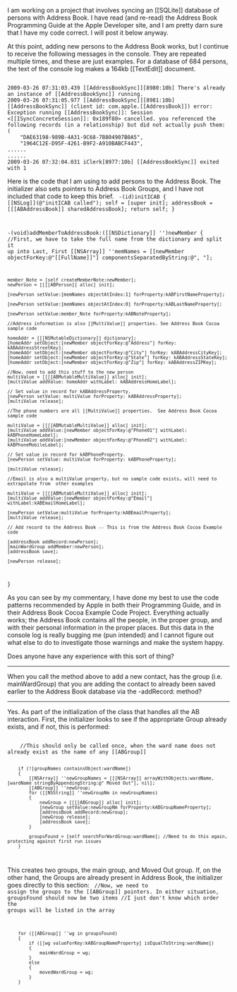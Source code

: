 I am working on a project that involves syncing an [[SQLite]] database of persons with Address Book.  I have read (and re-read) the Address Book Programming Guide at the Apple Developer site, and I am pretty darn sure that I have my code correct.  I will post it below anyway.

At this point, adding new persons to the Address Book works, but I continue to receive the following messages in the console.  They are repeated multiple times, and these are just examples.  For a database of 684 persons, the text of the console log makes a 164kb [[TextEdit]] document.

<code> 
2009-03-26 07:31:03.439 [[AddressBookSync]][8980:10b] There's already an instance of [[AddressBookSync]] running.
2009-03-26 07:31:05.977 [[AddressBookSync]][8981:10b] [[AddressBookSync]] (client id: com.apple.[[AddressBook]]) error: Exception running [[AddressBookSync]]: Session <[[ISyncConcreteSession]]: 0x189f80> cancelled. you referenced the following records (in a relationship) but did not actually push them: (
    "DAE63198-989B-4A31-9C68-7B804907B0A5",
    "1964C12E-D95F-4261-B9F2-A910BABCF443",
......
......
2009-03-26 07:32:04.031 iClerk[8977:10b] [[AddressBookSync]] exited with 1
</code> 

Here is the code that I am using to add persons to the Address Book.  The initializer also sets pointers to Address Book Groups, and I have not included that code to keep this brief.
<code> 
-(id)initICAB
{
	[[NSLog]](@"initICAB called");
	self = [super init];
	addressBook = [[[ABAddressBook]] sharedAddressBook];
	return self;
}

-(void)addMemberToAddressBook:([[NSDictionary]] '')newMember
{
	//First, we have to take the full name from the dictionary and split it up into Last, First
	[[NSArray]] ''memNames = [[newMember objectForKey:@"[[FullName]]"] componentsSeparatedByString:@", "];
	
	member_Note = [self createMemberNote:newMember];
	newPerson = [[[[ABPerson]] alloc] init];
	
	[newPerson setValue:[memNames objectAtIndex:1] forProperty:kABFirstNameProperty];
	
	[newPerson setValue:[memNames objectAtIndex:0] forProperty:kABLastNameProperty];

	[newPerson setValue:member_Note forProperty:kABNoteProperty];
		
	//Address information is also [[MultiValue]] properties. See Address Book Cocoa sample code
	
	homeAddr = [[[NSMutableDictionary]] dictionary];
    [homeAddr setObject:[newMember objectForKey:@"Address"] forKey: kABAddressStreetKey];
    [homeAddr setObject:[newMember objectForKey:@"City"] forKey: kABAddressCityKey];
    [homeAddr setObject:[newMember objectForKey:@"State"] forKey: kABAddressStateKey];
    [homeAddr setObject:[newMember objectForKey:@"Zip"] forKey: kABAddressZIPKey];
	
	//Now, need to add this stuff to the new person
	multiValue = [[[[ABMutableMultiValue]] alloc] init];
    [multiValue addValue: homeAddr withLabel: kABAddressHomeLabel];
	
    // Set value in record for kABAddressProperty.
    [newPerson setValue: multiValue forProperty: kABAddressProperty];
	[multiValue release];
	
	//The phone numbers are all [[MultiValue]] properties.  See Address Book Cocoa sample code
	
	multiValue = [[[[ABMutableMultiValue]] alloc] init];
	[multiValue addValue:[newMember objectForKey:@"Phone01"] withLabel: kABPhoneHomeLabel];
    [multiValue addValue:[newMember objectForKey:@"Phone02"] withLabel: kABPhoneMobileLabel];
   	
    // Set value in record for kABPhoneProperty.
    [newPerson setValue: multiValue forProperty: kABPhoneProperty];
  
	[multiValue release];
		
	//Email is also a multiValue property, but no sample code exists, will need to extrapolate from  other examples
	
	multiValue = [[[[ABMutableMultiValue]] alloc] init];
	[multiValue addValue:[newMember objectForKey:@"Email"] withLabel:kABEmailHomeLabel];
	
	[newPerson setValue:multiValue forProperty:kABEmailProperty];
	[multiValue release];
	
	// Add record to the Address Book -- This is from the Address Book Cocoa Example code
    
	[addressBook addRecord:newPerson];
	[mainWardGroup addMember:newPerson];
	[addressBook save];
	
	[newPerson release];
		
}
</code> 

As you can see by my commentary, I have done my best to use the code patterns recommended by Apple in both their Programming Guide, and in their Address Book Cocoa Example Code Project.  Everything actually works; the Address Book contains all the people, in the proper group, and with their personal information in the proper places.  But this data in the console log is really bugging me (pun intended) and I cannot figure out what else to do to investigate those warnings and make the system happy.

Does anyone have any experience with this sort of thing?

----

When you call the method above to add a new contact, has the group (i.e. mainWardGroup) that you are adding the contact to already been saved earlier to the Address Book database via the -addRecord: method?

----
Yes.  As part of the initialization of the class that handles all the AB interaction.  First, the initializer looks to see if the appropriate Group already exists, and if not, this is performed:

<code>
	//This should only be called once, when the ward name does not already exist as the name of any [[ABGroup]]
		
		if (![groupNames containsObject:wardName])
		{
			[[NSArray]] ''newGroupNames = [[[NSArray]] arrayWithObjects:wardName, [wardName stringByAppendingString:@" Moved Out"], nil];
			[[ABGroup]] ''newGroup;
			for ([[NSString]] ''newGroupNm in newGroupNames)
			{
				newGroup = [[[[ABGroup]] alloc] init];
				[newGroup setValue:newGroupNm forProperty:kABGroupNameProperty];
				[addressBook addRecord:newGroup];
				[newGroup release];
				[addressBook save];
			}
			
			groupsFound = [self searchForWardGroup:wardName]; //Need to do this again, protecting against first run issues
		}
</code>

This creates two groups, the main group, and Moved Out group.  If, on the other hand, the Groups are already present in Address Book, the initializer goes directly to this section:
<code>
	//Now, we need to assign the groups to the [[ABGroup]] pointers.  In either situation, groupsFound should now be two items
		//I just don't know which order the groups will be listed in the array
		
		for ([[ABGroup]] ''wg in groupsFound)
		{
			if ([[wg valueForKey:kABGroupNameProperty] isEqualToString:wardName]) 
			{
				mainWardGroup = wg;
			}
			else
			{
				movedWardGroup = wg;
			}
		}
</code>